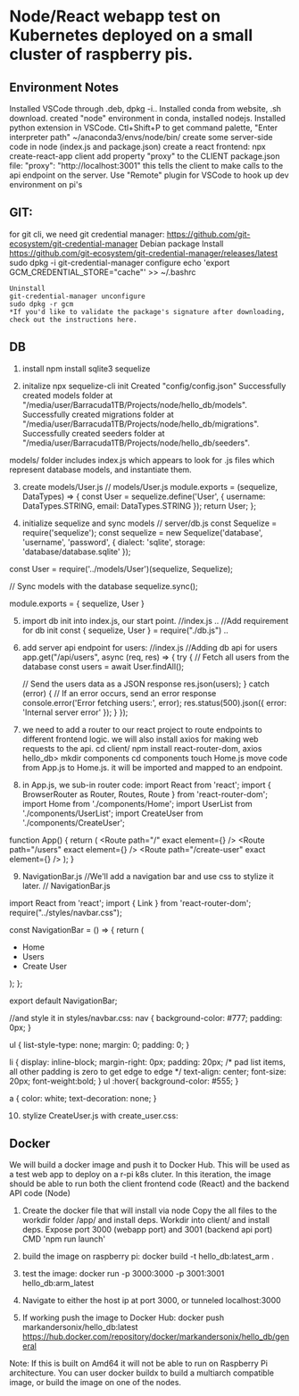 # Node/React webapp test on Kubernetes deployed on a small cluster of raspberry pis.

## Environment Notes
Installed VSCode through .deb, dpkg -i..
Installed conda from website, .sh download.
created "node" environment in conda, installed nodejs.
Installed python extension in VSCode.
Ctl+Shift+P to get command palette, "Enter interpreter path"
    ~/anaconda3/envs/node/bin/
create some server-side code in node
    (index.js and package.json)
create a react frontend:
    npx create-react-app client
    add property "proxy" to the CLIENT package.json file:
        "proxy": "http://localhost:3001"
        this tells the client to make calls to the api endpoint on the server.
Use "Remote" plugin for VSCode to hook up dev environment on pi's

## GIT:
for git cli, we need git credential manager:
    https://github.com/git-ecosystem/git-credential-manager
    Debian package
    Install
    https://github.com/git-ecosystem/git-credential-manager/releases/latest
    sudo dpkg -i <path-to-package>
    git-credential-manager configure
    echo 'export GCM_CREDENTIAL_STORE="cache"' >> ~/.bashrc

    Uninstall
    git-credential-manager unconfigure
    sudo dpkg -r gcm
    *If you'd like to validate the package's signature after downloading, check out the instructions here.


## DB
1. install
npm install sqlite3 sequelize

2. initalize
npx sequelize-cli init
    Created "config/config.json"
    Successfully created models folder at "/media/user/Barracuda1TB/Projects/node/hello_db/models".
    Successfully created migrations folder at "/media/user/Barracuda1TB/Projects/node/hello_db/migrations".
    Successfully created seeders folder at "/media/user/Barracuda1TB/Projects/node/hello_db/seeders".

models/ folder includes index.js which appears to look for .js files which represent database models, and instantiate them.

3. create models/User.js
// models/User.js
module.exports = (sequelize, DataTypes) => {
const User = sequelize.define('User', {
    username: DataTypes.STRING,
    email: DataTypes.STRING
});
return User;
};

4. initialize sequelize and sync models
// server/db.js
const Sequelize = require('sequelize');
const sequelize = new Sequelize('database', 'username', 'password', {
  dialect: 'sqlite',
  storage: 'database/database.sqlite'
});

const User = require('../models/User')(sequelize, Sequelize);

// Sync models with the database
sequelize.sync();

module.exports = {
    sequelize,
    User
}

5. import db init into index.js, our start point.
//index.js
..
//Add requirement for db init
const { sequelize, User } = require("./db.js")
..

6. add server api endpoint for users:
//index.js
//Adding db api for users
app.get("/api/users", async (req, res) => {
  try {
    // Fetch all users from the database
    const users = await User.findAll();

    // Send the users data as a JSON response
    res.json(users);
  } catch (error) {
    // If an error occurs, send an error response
    console.error('Error fetching users:', error);
    res.status(500).json({ error: 'Internal server error' });
  }
});

7. we need to add a router to our react project to route endpoints to different frontend logic.
we will also install axios for making web requests to the api.
    cd client/
    npm install react-router-dom, axios
    hello_db> mkdir components
    cd components
    touch Home.js
move code from App.js to Home.js.  it will be imported and mapped to an endpoint.

8. in App.js, we sub-in router code:
import React from 'react';
import { BrowserRouter as Router, Routes, Route } from 'react-router-dom';
import Home from './components/Home';
import UserList from './components/UserList';
import CreateUser from './components/CreateUser';

function App() {
  return (
    <Router>
      <Routes>
        <Route path="/" exact element={<Home />} />
        <Route path="/users" exact element={<UserList />} />
        <Route path="/create-user" exact element={<CreateUser />} />
      </Routes>
    </Router>
  );
}

9. NavigationBar.js
//We'll add a navigation bar and use css to stylize it later.
// NavigationBar.js

import React from 'react';
import { Link } from 'react-router-dom';
require("../styles/navbar.css");

const NavigationBar = () => {
  return (
    <nav>
      <ul>
        <li>
          <Link to="/">Home</Link>
        </li>
        <li>
          <Link to="/users">Users</Link>
        </li>
        <li>
          <Link to="/create-user">Create User</Link>
        </li>
      </ul>
    </nav>
  );
};

export default NavigationBar;

//and style it in styles/navbar.css:
nav {
    background-color: #777;
    padding: 0px;
  }
  
  ul {
    list-style-type: none;
    margin: 0;
    padding: 0;
  }
  
  li {
    display: inline-block;
    margin-right: 0px;
    padding: 20px; /* pad list items, all other padding is zero to get edge to edge */
    text-align: center;
    font-size: 20px;
    font-weight:bold;
  }
  ul :hover{
    background-color: #555;
  }
  
  a {
    color: white;
    text-decoration: none;
  }

10. stylize CreateUser.js with create_user.css:


## Docker
We will build a docker image and push it to Docker Hub.
This will be used as a test web app to deploy on a r-pi k8s cluter.
In this iteration, the image should be able to run both the client
frontend code (React) and the backend API code (Node)

1. Create the docker file that will install via node
  Copy the all files to the workdir folder /app/ and install deps.
  Workdir into client/ and install deps.
  Expose port 3000 (webapp port) and 3001 (backend api port)
  CMD 'npm run launch'

2. build the image on raspberry pi:
  docker build -t hello_db:latest_arm .

3. test the image:
  docker run -p 3000:3000 -p 3001:3001 hello_db:arm_latest

4. Navigate to either the host ip at port 3000, or tunneled localhost:3000

5. If working push the image to Docker Hub:
  docker push markandersonix/hello_db:latest
  https://hub.docker.com/repository/docker/markandersonix/hello_db/general

Note: If this is built on Amd64 it will not be able to run on 
  Raspberry Pi architecture. You can user docker buildx to build 
  a multiarch compatible image, or build the image on one of the nodes.
